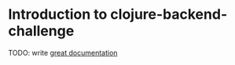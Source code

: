 # Introduction to clojure-backend-challenge

TODO: write [great documentation](http://jacobian.org/writing/what-to-write/)
